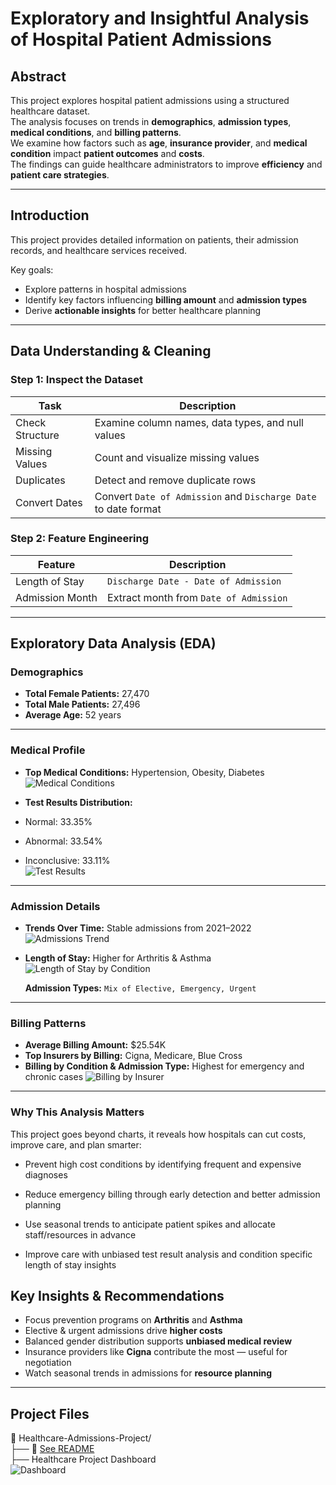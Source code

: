 #  Exploratory and Insightful Analysis of Hospital Patient Admissions

##  Abstract

This project explores hospital patient admissions using a structured healthcare dataset.  
The analysis focuses on trends in **demographics**, **admission types**, **medical conditions**, and **billing patterns**.  
We examine how factors such as **age**, **insurance provider**, and **medical condition** impact **patient outcomes** and **costs**.  
The findings can guide healthcare administrators to improve **efficiency** and **patient care strategies**.

---

##  Introduction

This project provides detailed information on patients, their admission records, and healthcare services received.

Key goals:
- Explore patterns in hospital admissions
- Identify key factors influencing **billing amount** and **admission types**
- Derive **actionable insights** for better healthcare planning

---

##  Data Understanding & Cleaning

###  Step 1: Inspect the Dataset

| Task                        | Description                                       |
|----------------------------|---------------------------------------------------|
|  Check Structure          | Examine column names, data types, and null values |
|  Missing Values           | Count and visualize missing values                |
|  Duplicates               | Detect and remove duplicate rows                  |
|  Convert Dates            | Convert `Date of Admission` and `Discharge Date` to date format |

###  Step 2: Feature Engineering

| Feature                     | Description                                               |
|----------------------------|-----------------------------------------------------------|
|  Length of Stay          | `Discharge Date - Date of Admission`                     |
|  Admission Month         | Extract month from `Date of Admission`                    |

---

##  Exploratory Data Analysis (EDA)

###  Demographics
-  **Total Female Patients:** 27,470  
-  **Total Male Patients:** 27,496  
-  **Average Age:** 52 years  

---

###  Medical Profile
-  **Top Medical Conditions:** Hypertension, Obesity, Diabetes
![Medical Conditions](./Topmedicalcondition.png)

-  **Test Results Distribution:**
  - Normal: 33.35%
  - Abnormal: 33.54%
  - Inconclusive: 33.11%   
![Test Results](./Distributionoftestresult.png)

---

###  Admission Details
-  **Trends Over Time:** Stable admissions from 2021–2022
![Admissions Trend](./Trendsinadmission.png)

-  **Length of Stay:** Higher for Arthritis & Asthma  
![Length of Stay by Condition](./Lengthofstay.png)

   **Admission Types:** `Mix of Elective, Emergency, Urgent`  

---

###  Billing Patterns
-  **Average Billing Amount:** $25.54K 
-  **Top Insurers by Billing:** Cigna, Medicare, Blue Cross
-  **Billing by Condition & Admission Type:** Highest for emergency and chronic cases
![Billing by Insurer](./Billingdifference.png)

---
###  Why This Analysis Matters
This project goes beyond charts, it reveals how hospitals can cut costs, improve care, and plan smarter:

- Prevent high cost conditions by identifying frequent and expensive diagnoses

- Reduce emergency billing through early detection and better admission planning

- Use seasonal trends to anticipate patient spikes and allocate staff/resources in advance

- Improve care with unbiased test result analysis and condition specific length of stay insights

##  Key Insights & Recommendations

- Focus prevention programs on **Arthritis** and **Asthma**
- Elective & urgent admissions drive **higher costs**
- Balanced gender distribution supports **unbiased medical review**
- Insurance providers like **Cigna** contribute the most — useful for negotiation
- Watch seasonal trends in admissions for **resource planning**

---

##  Project Files
📁 Healthcare-Admissions-Project/  
├── 📄 [See README](./README.md)  
├── Healthcare Project Dashboard  
![Dashboard](./Healthcareprojectdashboard.jpg)

